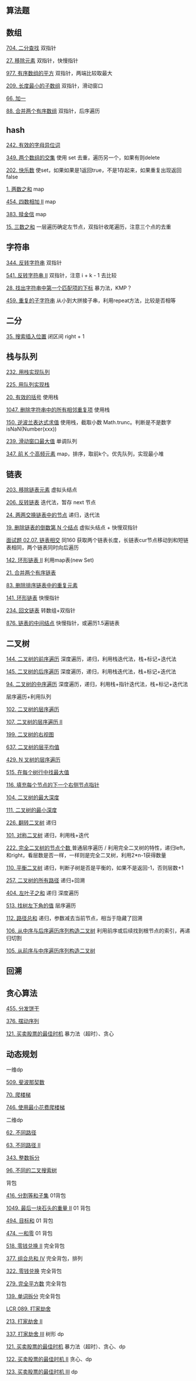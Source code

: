 ## 算法题

## 数组

[704. 二分查找](https://leetcode.cn/problems/binary-search/) 双指针

[27. 移除元素](https://leetcode.cn/problems/remove-element/) 双指针，快慢指针

[977. 有序数组的平方](https://leetcode.cn/problems/squares-of-a-sorted-array/) 双指针，两端比较取最大

[209. 长度最小的子数组](https://leetcode.cn/problems/minimum-size-subarray-sum/) 双指针，滑动窗口

[66. 加一](https://leetcode.cn/problems/plus-one/) 

[88. 合并两个有序数组](https://leetcode.cn/problems/merge-sorted-array/) 双指针，后序遍历

## hash

[242. 有效的字母异位词](https://leetcode.cn/problems/valid-anagram/) 

[349. 两个数组的交集](https://leetcode.cn/problems/intersection-of-two-arrays/) 使用 set 去重，遍历另一个，如果有则delete

[202. 快乐数](https://leetcode.cn/problems/happy-number/) 使set，如果如果是1返回true，不是1存起来，如果重复出现返回false

[1. 两数之和](https://leetcode.cn/problems/two-sum/)  map

[454. 四数相加 II](https://leetcode.cn/problems/4sum-ii/) map

[383. 赎金信](https://leetcode.cn/problems/ransom-note/) map

[15. 三数之和](https://leetcode.cn/problems/3sum/)  一层遍历确定左节点，双指针收尾遍历，注意三个点的去重

## 字符串 

[344. 反转字符串](https://leetcode.cn/problems/reverse-string/) 双指针

[541. 反转字符串 II](https://leetcode.cn/problems/reverse-string-ii/) 双指针，注意 i + k - 1 去比较

[28. 找出字符串中第一个匹配项的下标](https://leetcode.cn/problems/find-the-index-of-the-first-occurrence-in-a-string/) 暴力法，KMP？

[459. 重复的子字符串](https://leetcode.cn/problems/repeated-substring-pattern/)  从小到大拼接子串，利用repeat方法，比较是否相等

## 二分

[35. 搜索插入位置](https://leetcode.cn/problems/search-insert-position/)  闭区间 right  + 1

## 栈与队列

[232. 用栈实现队列](https://leetcode.cn/problems/implement-queue-using-stacks/) 

[225. 用队列实现栈](https://leetcode.cn/problems/implement-stack-using-queues/) 

[20. 有效的括号](https://leetcode.cn/problems/valid-parentheses/) 使用栈

[1047. 删除字符串中的所有相邻重复项](https://leetcode.cn/problems/remove-all-adjacent-duplicates-in-string/) 使用栈

[150. 逆波兰表达式求值](https://leetcode.cn/problems/evaluate-reverse-polish-notation/) 使用栈，截取小数 Math.trunc。判断是不是数字 isNaN(Number(xxx))

[239. 滑动窗口最大值](https://leetcode.cn/problems/sliding-window-maximum/) 单调队列

[347. 前 K 个高频元素](https://leetcode.cn/problems/top-k-frequent-elements/) map，排序，取前k个。优先队列，实现最小堆

## 链表

[203. 移除链表元素](https://leetcode.cn/problems/remove-linked-list-elements/) 虚拟头结点

[206. 反转链表](https://leetcode.cn/problems/reverse-linked-list/)  迭代法，暂存 next 节点

[24. 两两交换链表中的节点](https://leetcode.cn/problems/swap-nodes-in-pairs/)  递归，迭代法

[19. 删除链表的倒数第 N 个结点](https://leetcode.cn/problems/remove-nth-node-from-end-of-list/) 虚拟头结点 + 快慢双指针

[面试题 02.07. 链表相交](https://leetcode.cn/problems/intersection-of-two-linked-lists-lcci/)  同160 获取两个链表长度，长链表cur节点移动到和短链表相同，两个链表同时向后遍历

[142. 环形链表 II](https://leetcode.cn/problems/linked-list-cycle-ii/) 利用map表(new Set)

[21. 合并两个有序链表](https://leetcode.cn/problems/merge-two-sorted-lists/) 

[83. 删除排序链表中的重复元素](https://leetcode.cn/problems/remove-duplicates-from-sorted-list/) 

[141. 环形链表](https://leetcode.cn/problems/linked-list-cycle/) 快慢指针

[234. 回文链表](https://leetcode.cn/problems/palindrome-linked-list/) 转数组+双指针

[876. 链表的中间结点](https://leetcode.cn/problems/middle-of-the-linked-list/)  快慢指针，或遍历1.5遍链表

## 二叉树

[144. 二叉树的前序遍历](https://leetcode.cn/problems/binary-tree-preorder-traversal/) 深度遍历，递归，利用栈迭代法，栈+标记+迭代法

[145. 二叉树的后序遍历](https://leetcode.cn/problems/binary-tree-postorder-traversal/) 深度遍历，递归，利用栈迭代法，栈+标记+迭代法

[94. 二叉树的中序遍历](https://leetcode.cn/problems/binary-tree-inorder-traversal/)  深度遍历，递归，利用栈+指针迭代法，栈+标记+迭代法

层序遍历+利用队列

[102. 二叉树的层序遍历](https://leetcode.cn/problems/binary-tree-level-order-traversal/) 

[107. 二叉树的层序遍历 II](https://leetcode.cn/problems/binary-tree-level-order-traversal-ii/) 

[199. 二叉树的右视图](https://leetcode.cn/problems/binary-tree-right-side-view/)

[637. 二叉树的层平均值](https://leetcode.cn/problems/average-of-levels-in-binary-tree/)

[429. N 叉树的层序遍历](https://leetcode.cn/problems/n-ary-tree-level-order-traversal/) 

[515. 在每个树行中找最大值](https://leetcode.cn/problems/find-largest-value-in-each-tree-row/)

[116. 填充每个节点的下一个右侧节点指针](https://leetcode.cn/problems/populating-next-right-pointers-in-each-node/) 

[104. 二叉树的最大深度](https://leetcode.cn/problems/maximum-depth-of-binary-tree/) 

[111. 二叉树的最小深度](https://leetcode.cn/problems/minimum-depth-of-binary-tree/)





[226. 翻转二叉树](https://leetcode.cn/problems/invert-binary-tree/) 递归

[101. 对称二叉树](https://leetcode.cn/problems/symmetric-tree/) 递归，利用栈+迭代

[222. 完全二叉树的节点个数 ](https://leetcode.cn/problems/count-complete-tree-nodes/) 普通层序遍历 / 利用完全二叉树的特性，递归left，和right，看层数是否一样，一样则是完全二叉树，利用2*n-1获得数量 

[110. 平衡二叉树](https://leetcode.cn/problems/balanced-binary-tree/) 递归，判断子树是否是平衡的，如果不是返回-1，否则层数+1

[257. 二叉树的所有路径](https://leetcode.cn/problems/binary-tree-paths/) 递归+回溯

[404. 左叶子之和](https://leetcode.cn/problems/sum-of-left-leaves/) 递归 深度遍历

[513. 找树左下角的值](https://leetcode.cn/problems/find-bottom-left-tree-value/) 层序遍历

[112. 路径总和](https://leetcode.cn/problems/path-sum/) 递归，参数减去当前节点，相当于隐藏了回溯

[106. 从中序与后序遍历序列构造二叉树](https://leetcode.cn/problems/construct-binary-tree-from-inorder-and-postorder-traversal/)  利用前序或后续找到根节点的索引，再递归切割

[105. 从前序与中序遍历序列构造二叉树](https://leetcode.cn/problems/construct-binary-tree-from-preorder-and-inorder-traversal/) 

## 回溯



## 贪心算法

[455. 分发饼干](https://leetcode.cn/problems/assign-cookies/)

[376. 摆动序列](https://leetcode.cn/problems/wiggle-subsequence/)

[121. 买卖股票的最佳时机](https://leetcode.cn/problems/best-time-to-buy-and-sell-stock/)  暴力法（超时）、贪心

## 动态规划

一维dp

[509. 斐波那契数](https://leetcode.cn/problems/fibonacci-number/)

[70. 爬楼梯](https://leetcode.cn/problems/climbing-stairs/)

[746. 使用最小花费爬楼梯](https://leetcode.cn/problems/min-cost-climbing-stairs/)

二维dp

[62. 不同路径](https://leetcode.cn/problems/unique-paths/)

[63. 不同路径 II](https://leetcode.cn/problems/unique-paths-ii/)

[343. 整数拆分](https://leetcode.cn/problems/integer-break/)

[96. 不同的二叉搜索树](https://leetcode.cn/problems/unique-binary-search-trees/)



背包

[416. 分割等和子集](https://leetcode.cn/problems/partition-equal-subset-sum/) 01背包

[1049. 最后一块石头的重量 II](https://leetcode.cn/problems/last-stone-weight-ii/) 01 背包

[494. 目标和](https://leetcode.cn/problems/target-sum/) 01 背包

[474. 一和零](https://leetcode.cn/problems/ones-and-zeroes/) 01 背包

[518. 零钱兑换 II](https://leetcode.cn/problems/coin-change-ii/) 完全背包

[377. 组合总和 Ⅳ](https://leetcode.cn/problems/combination-sum-iv/) 完全背包，排列

[322. 零钱兑换](https://leetcode.cn/problems/coin-change/)  完全背包

[279. 完全平方数](https://leetcode.cn/problems/perfect-squares/)  完全背包

[139. 单词拆分](https://leetcode.cn/problems/word-break/) 完全背包

[LCR 089. 打家劫舍](https://leetcode.cn/problems/Gu0c2T/) 

[213. 打家劫舍 II](https://leetcode.cn/problems/house-robber-ii/) 

[337. 打家劫舍 III](https://leetcode.cn/problems/house-robber-iii/) 树形 dp

[121. 买卖股票的最佳时机](https://leetcode.cn/problems/best-time-to-buy-and-sell-stock/) 暴力法（超时）、贪心、dp

[122. 买卖股票的最佳时机 II](https://leetcode.cn/problems/best-time-to-buy-and-sell-stock-ii/) 贪心、dp

[123. 买卖股票的最佳时机 III](https://leetcode.cn/problems/best-time-to-buy-and-sell-stock-iii/) dp



